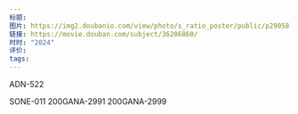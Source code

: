 ```yaml
---
标题: 
图片: https://img2.doubanio.com/view/photo/s_ratio_poster/public/p2905832521.webp
链接: https://movie.douban.com/subject/36206860/
时时: "2024"
评价: 
tags:
---
```



ADN-522

SONE-011
200GANA-2991
200GANA-2999